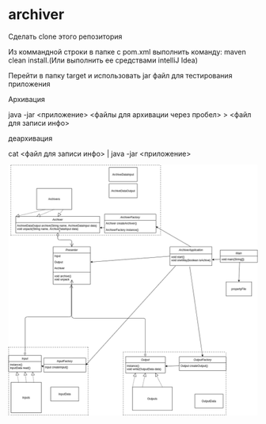 # archiver

Сделать clone этого репозитория

Из коммандной строки в папке с pom.xml выполнить команду: maven clean install.(Или выполнить ее средствами intelliJ Idea)

Перейти в папку target и использовать jar файл для тестирования приложения

Архивация

java -jar <приложение> <файлы для архивации через пробел>  > <файл для записи инфо>

деархивация

cat <файл для записи инфо> | java -jar <приложение>


![alt text](https://github.com/Alexey111231/archiver/blob/master/Archiver%20architectur.png)
